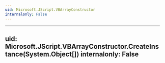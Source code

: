 ```yaml
---
uid: Microsoft.JScript.VBArrayConstructor
internalonly: False
---
```


---
uid: Microsoft.JScript.VBArrayConstructor.CreateInstance(System.Object[])
internalonly: False
---
